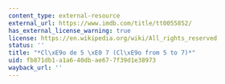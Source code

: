 ```yaml
---
content_type: external-resource
external_url: https://www.imdb.com/title/tt0055852/
has_external_license_warning: true
license: https://en.wikipedia.org/wiki/All_rights_reserved
status: ''
title: "*Cl\xE9o de 5 \xE0 7 (Cl\xE9o from 5 to 7)*"
uid: fb871db1-a1a6-40db-ae67-7f39d1e38973
wayback_url: ''
---
```

